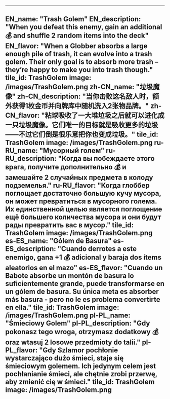 ---

EN_name: "Trash Golem"
EN_description: "When you defeat this enemy, gain an additional 💰 and shuffle 2 random items into the deck"
EN_flavor: "When a Globber absorbs a large enough pile of trash, it can evolve into a trash golem. Their only goal is to absorb more trash – they’re happy to make you into trash though."
tile_id: TrashGolem
image: /images/TrashGolem.png
zh-CN_name: "垃圾魔像"
zh-CN_description: "当你击败这名敌人时，额外获得1枚金币并向牌库中随机洗入2张物品牌。"
zh-CN_flavor: "粘球吸收了一大堆垃圾之后就可以进化成一只垃圾魔像。它们唯一的目标就是吸收更多的垃圾——不过它们倒是很乐意把你也变成垃圾。"
tile_id: TrashGolem
image: /images/TrashGolem.png
ru-RU_name: "Мусорный голем"
ru-RU_description: "Когда вы побеждаете этого врага, получите дополнительно 💰 и замешайте 2 случайных предмета в колоду подземелья."
ru-RU_flavor: "Когда глоббер поглощает достаточно большую кучу мусора, он может превратиться в мусорного голема. Их единственной целью является поглощение ещё большего количества мусора и они будут рады превратить вас в мусор."
tile_id: TrashGolem
image: /images/TrashGolem.png
es-ES_name: "Gólem de Basura"
es-ES_description: "Cuando derrotes a este enemigo, gana +1 💰 adicional y baraja dos ítems aleatorios en el mazo"
es-ES_flavor: "Cuando un Babote absorbe un montón de basura lo suficientemente grande, puede transformarse en un gólem de basura. Su única meta es absorber más basura - pero no le es problema convertirte en ella."
tile_id: TrashGolem
image: /images/TrashGolem.png
pl-PL_name: "Śmieciowy Golem"
pl-PL_description: "Gdy pokonasz tego wroga, otrzymasz dodatkowy 💰 oraz wtasuj 2 losowe przedmioty do talii."
pl-PL_flavor: "Gdy Szlamor pochłonie wystarczająco dużo śmieci, staje się śmieciowym golemem. Ich jedynym celem jest pochłanianie śmieci, ale chętnie zrobi przerwę, aby zmienić cię w śmieci."
tile_id: TrashGolem
image: /images/TrashGolem.png
---
